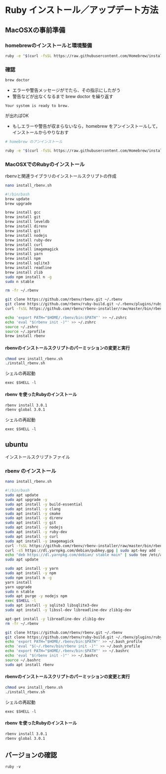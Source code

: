 # Ruby インストール／アップデート方法

## MacOSXの事前準備

### homebrewのインストールと環境整備

```bash
ruby -e "$(curl -fsSL https://raw.githubusercontent.com/Homebrew/install/master/install)"
```

### 確認

```bash
brew doctor
```

* エラーや警告メッセージがでたら、その指示にしたがう
* 警告などが出なくなるまで brew doctor を繰り返す


```
Your system is ready to brew.
```

が出ればOK

* もしエラーや警告が収まらないなら，homebrew をアンインストールして，インストールからやりなおす

```bash
# homebrew のアンインストール

ruby -e "$(curl -fsSL https://raw.githubusercontent.com/Homebrew/install/master/uninstall)"
```

### MacOSXでのRubyのインストール

rbenvと関連ライブラリのインストールスクリプトの作成

```bash
nano install_rbenv.sh
```

```bash
#!/bin/bash
brew update
brew upgrade

brew install gcc
brew install git
brew install leveldb
brew install direnv
brew install git
brew install nodejs
brew install ruby-dev
brew install curl
brew install imagemagick
brew install yarn
brew install npm
brew install sqlite3 
brew install readline
brew install zlib
sudo npm install n -g
sudo n stable

rm -fr ~/.rbenv

git clone https://github.com/rbenv/rbenv.git ~/.rbenv
git clone https://github.com/rbenv/ruby-build.git ~/.rbenv/plugins/ruby-build
curl -fsSL https://github.com/rbenv/rbenv-installer/raw/master/bin/rbenv-doctor | bash

echo 'export PATH="$HOME/.rbenv/bin:$PATH"' >> ~/.zshrc
echo 'eval "$(rbenv init -)"' >> ~/.zshrc
source ~/.zshrc
source ~/.zprofile
brew install rbenv
```

#### rbenvのインストールスクリプトのパーミッションの変更と実行

```bash
chmod u+x install_rbenv.sh
./install_rbenv.sh
```


シェルの再起動

```
exec $SHELL -l
```


#### rbenv を使ったRubyのインストール

```bash
rbenv install 3.0.1
rbenv global 3.0.1
```

シェルの再起動

```
exec $SHELL -l
```


## ubuntu


インストールスクリプトファイル

### rbenv のインストール

```bash
nano install_rbenv.sh
```

```bash
#!/bin/bash
sudo apt update
sudo apt upgrade -y
sudo apt install -y build-essential 
sudo apt install -y clang
sudo apt install -y cmake
sudo apt install -y direnv
sudo apt install -y git
sudo apt install -y nodejs
sudo apt install -y ruby-dev
sudo apt install -y curl
sudo apt install -y imagemagick
curl -fsSL https://github.com/rbenv/rbenv-installer/raw/master/bin/rbenv-doctor | bash
curl -sS https://dl.yarnpkg.com/debian/pubkey.gpg | sudo apt-key add -
echo "deb https://dl.yarnpkg.com/debian/ stable main" | sudo tee /etc/apt/sources.list.d/yarn.list
sudo apt update

sudo apt install -y yarn
sudo apt install -y npm
sudo npm install n -g
yarn install
yarn upgrade
sudo n stable
sudo apt purge -y nodejs npm
exec $SHELL -l
sudo apt install -y sqlite3 libsqlite3-dev
sudo apt install -y libssl-dev libreadline-dev zlib1g-dev

apt-get install -y libreadline-dev zlib1g-dev
rm -fr ~/.rbenv

git clone https://github.com/rbenv/rbenv.git ~/.rbenv
git clone https://github.com/rbenv/ruby-build.git ~/.rbenv/plugins/ruby-build
echo 'export PATH="$HOME/.rbenv/bin:$PATH"' >> ~/.bash_profile
echo 'eval "$(~/.rbenv/bin/rbenv init -)"' >> ~/.bash_profile
echo 'export PATH="$HOME/.rbenv/bin:$PATH"' >> ~/.bashrc
echo 'eval "$(rbenv init -)"' >> ~/.bashrc
source ~/.bashrc
sudo apt install rbenv

```

#### rbenvのインストールスクリプトのパーミッションの変更と実行

```bash
chmod u+x install_rbenv.sh
./install_rbenv.sh
```

シェルの再起動

```
exec $SHELL -l
```


#### rbenv を使ったRubyのインストール

```bash
rbenv install 3.0.1
rbenv global 3.0.1
```




## バージョンの確認

```
ruby -v
```

